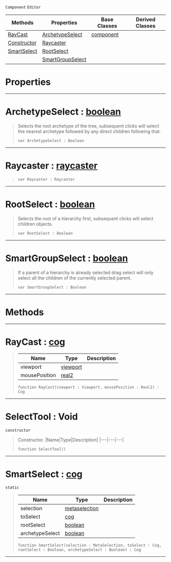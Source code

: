  `Component` `Editor`



|Methods|Properties|Base Classes|Derived Classes|
|---|---|---|---|
|[ RayCast](https://github.com/dragonCASTjosh/PlasmaDocs/blob/master/code_reference/class_reference/selecttool.markdown#raycast-plasma-engine-docu)|[ ArchetypeSelect](https://github.com/dragonCASTjosh/PlasmaDocs/blob/master/code_reference/class_reference/selecttool.markdown#archetypeselect-plasma-eng)|[component](https://github.com/dragonCASTjosh/PlasmaDocs/blob/master/code_reference/class_reference/component.markdown)| |
|[ Constructor](https://github.com/dragonCASTjosh/PlasmaDocs/blob/master/code_reference/class_reference/selecttool.markdown#selecttool-void)|[ Raycaster](https://github.com/dragonCASTjosh/PlasmaDocs/blob/master/code_reference/class_reference/selecttool.markdown#raycaster-plasma-engine-do)| | |
|[ SmartSelect](https://github.com/dragonCASTjosh/PlasmaDocs/blob/master/code_reference/class_reference/selecttool.markdown#smartselect-plasma-engine)|[ RootSelect](https://github.com/dragonCASTjosh/PlasmaDocs/blob/master/code_reference/class_reference/selecttool.markdown#rootselect-plasma-engine-d)| | |
| |[ SmartGroupSelect](https://github.com/dragonCASTjosh/PlasmaDocs/blob/master/code_reference/class_reference/selecttool.markdown#smartgroupselect-plasma-en)| | |


 #  Properties


---  
 #  ArchetypeSelect : [boolean](https://github.com/dragonCASTjosh/PlasmaDocs/blob/master/code_reference/lightning_base_types/boolean.markdown)

> Selects the root archetype of the tree, subsequent clicks will select the nearest archetype followed by any direct children following that.
> ``` lang=cpp, name=Lightning
> var ArchetypeSelect : Boolean


---  
 #  Raycaster : [raycaster](https://github.com/dragonCASTjosh/PlasmaDocs/blob/master/code_reference/class_reference/raycaster.markdown)

> 
> ``` lang=cpp, name=Lightning
> var Raycaster : Raycaster


---  
 #  RootSelect : [boolean](https://github.com/dragonCASTjosh/PlasmaDocs/blob/master/code_reference/lightning_base_types/boolean.markdown)

> Selects the root of a hierarchy first, subsequent clicks will select children objects.
> ``` lang=cpp, name=Lightning
> var RootSelect : Boolean


---  
 #  SmartGroupSelect : [boolean](https://github.com/dragonCASTjosh/PlasmaDocs/blob/master/code_reference/lightning_base_types/boolean.markdown)

> If a parent of a hierarchy is already selected drag select will only select all the children of the currently selected parent.
> ``` lang=cpp, name=Lightning
> var SmartGroupSelect : Boolean


---  
 #  Methods


---  
 #  RayCast : [cog](https://github.com/dragonCASTjosh/PlasmaDocs/blob/master/code_reference/class_reference/cog.markdown)

> 
> |Name|Type|Description|
> |---|---|---|
> |viewport|[viewport](https://github.com/dragonCASTjosh/PlasmaDocs/blob/master/code_reference/class_reference/viewport.markdown)| |
> |mousePosition|[real2](https://github.com/dragonCASTjosh/PlasmaDocs/blob/master/code_reference/lightning_base_types/real2.markdown)| |
> ``` lang=cpp, name=Lightning
> function RayCast(viewport : Viewport, mousePosition : Real2) : Cog
> ``` 


---  
 #  SelectTool : Void

 `constructor`

> Constructor.
> |Name|Type|Description|
> |---|---|---|
> ``` lang=cpp, name=Lightning
> function SelectTool()
> ``` 


---  
 #  SmartSelect : [cog](https://github.com/dragonCASTjosh/PlasmaDocs/blob/master/code_reference/class_reference/cog.markdown)

 `static`

> 
> |Name|Type|Description|
> |---|---|---|
> |selection|[metaselection](https://github.com/dragonCASTjosh/PlasmaDocs/blob/master/code_reference/class_reference/metaselection.markdown)| |
> |toSelect|[cog](https://github.com/dragonCASTjosh/PlasmaDocs/blob/master/code_reference/class_reference/cog.markdown)| |
> |rootSelect|[boolean](https://github.com/dragonCASTjosh/PlasmaDocs/blob/master/code_reference/lightning_base_types/boolean.markdown)| |
> |archetypeSelect|[boolean](https://github.com/dragonCASTjosh/PlasmaDocs/blob/master/code_reference/lightning_base_types/boolean.markdown)| |
> ``` lang=cpp, name=Lightning
> function SmartSelect(selection : MetaSelection, toSelect : Cog, rootSelect : Boolean, archetypeSelect : Boolean) : Cog
> ``` 


---  
 

 